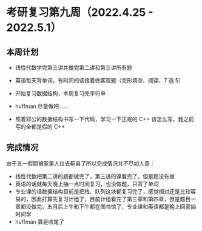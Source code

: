 # 考研复习第九周（2022.4.25 - 2022.5.1）

## 本周计划

- 线性代数学完第三讲并做完第二讲和第三讲所有题

- 英语每天背单词，有时间的话接着做客观题（完形填空、阅读、7 选 5）

- 开始复习数据结构，本周复习完字符串

- huffman 尽量做吧......

- 照着邓公的数据结构书写一下代码，学习一下正规的 C++ 该怎么写，我之前写的全都是假的 C++

## 完成情况
由于五一假期被家里人拉去蓟县了所以完成情况并不尽如人意：  

- 线性代数把第二讲的题都做完了，第三讲的课看完了，但是题没有做
- 英语的话就每天晚上抽一点时间复习，也没做题，只背了单词
- 专业课的话数据结构目前是把栈、队列这块都复习完了，感觉相对还是比较容易的，因此打算先复习计组了，目前计组看完了第三章和第四章，但是题目一章都没做完，五月后上午和下午都在图书馆了，专业课和英语都是晚上回家抽时间学
- huffman 算是收尾了
